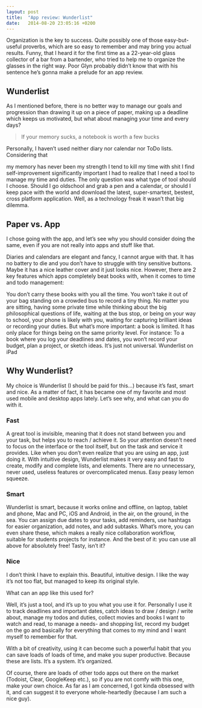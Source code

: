 ```yaml
---
layout: post
title:  "App review: Wunderlist"
date:   2014-08-20 23:05:16 +0200
---
```

Organization is the key to success.
Quite possibly one of those easy-but-useful proverbs, which are so easy to remember and may bring you actual results. Funny, that I heard it for the first time as a 22-year-old glass collector of a bar from a bartender, who tried to help me to organize the glasses in the right way. Poor Glyn probably didn’t know that with his sentence he’s gonna make a prelude for an app review.

## Wunderlist

As I mentioned before, there is no better way to manage our goals and progression than drawing it up on a piece of paper, making up a deadline which keeps us motivated, but what about managing your time and every days?

> If your memory sucks, a notebook is worth a few bucks

Personally, I haven’t used neither diary nor calendar nor ToDo lists. Considering that

my memory has never been my strength
I tend to kill my time with shit
I find self-improvement significantly important
I had to realize that I need a tool to manage my time and duties. The only question was what type of tool should I choose. Should I go oldschool and grab a pen and a calendar, or should I keep pace with the world and download the latest, super-smartest, bestest, cross platform application. Well, as a technology freak it wasn’t that big dilemma.

## Paper vs. App

I chose going with the app, and let’s see why you should consider doing the same, even if you are not really into apps and stuff like that.

Diaries and calendars are elegant and fancy, I cannot argue with that. It has no battery to die and you don’t have to struggle with tiny sensitive buttons. Maybe it has a nice leather cover and it just looks nice. However, there are 2 key features which apps completely beat books with, when it comes to time and todo management:

You don’t carry these books with you all the time. You won’t take it out of your bag standing on a crowded bus to record a tiny thing. No matter you are sitting, having some private time while thinking about the big philosophical questions of life, waiting at the bus stop, or being on your way to school, your phone is likely with you, waiting for capturing brilliant ideas or recording your duties.
But what’s more important: a book is limited. It has only place for things being on the same priority level. For instance: To a book where you log your deadlines and dates, you won’t record your budget, plan a project, or sketch ideas. It’s just not universal.
Wunderlist on iPad

## Why Wunderlist?

My choice is Wunderlist (I should be paid for this…) because it’s fast, smart and nice. As a matter of fact, it has became one of my favorite and most used mobile and desktop apps lately. Let’s see why, and what can you do with it.

### Fast

A great tool is invisible, meaning that it does not stand between you and your task, but helps you to reach / achieve it. So your attention doesn’t need to focus on the interface or the tool itself, but on the task and service it provides. Like when you don’t even realize that you are using an app, just doing it. With intuitive design, Wunderlist makes it very easy and fast to create, modify and complete lists, and elements. There are no unnecessary, never used, useless features or overcomplicated menus. Easy peasy lemon squeeze.

### Smart

Wunderlist is smart, because it works online and offline, on laptop, tablet and phone, Mac and PC, iOS and Android, in the air, on the ground, in the sea. You can assign due dates to your tasks, add reminders, use hashtags for easier organization, add notes, and add subtasks. What’s more, you can even share these, which makes a really nice collaboration workflow, suitable for students projects for instance.
And the best of it: you can use all above for absolutely free! Tasty, isn’t it?

### Nice

I don’t think I have to explain this. Beautiful, intuitive design. I like the way it’s not too flat, but managed to keep its original style.

What can an app like this used for?

Well, it’s just a tool, and it’s up to you what you use it for.
Personally I use it to track deadlines and important dates, catch ideas to draw / design / write about, manage my todos and duties, collect movies and books I want to watch and read, to manage a needs- and shopping list, record my budget on the go and basically for everything that comes to my mind and I want myself to remember for that.

With a bit of creativity, using it can become such a powerful habit that you can save loads of loads of time, and make you super productive. Because these are lists. It’s a system. It’s organized.

Of course, there are loads of other todo apps out there on the market (Todoist, Clear, GoogleKeep etc.), so if you are not comfy with this one, make your own choice. As far as I am concerned, I got kinda obsessed with it, and can suggest it to everyone whole-heartedly (because I am such a nice guy).


